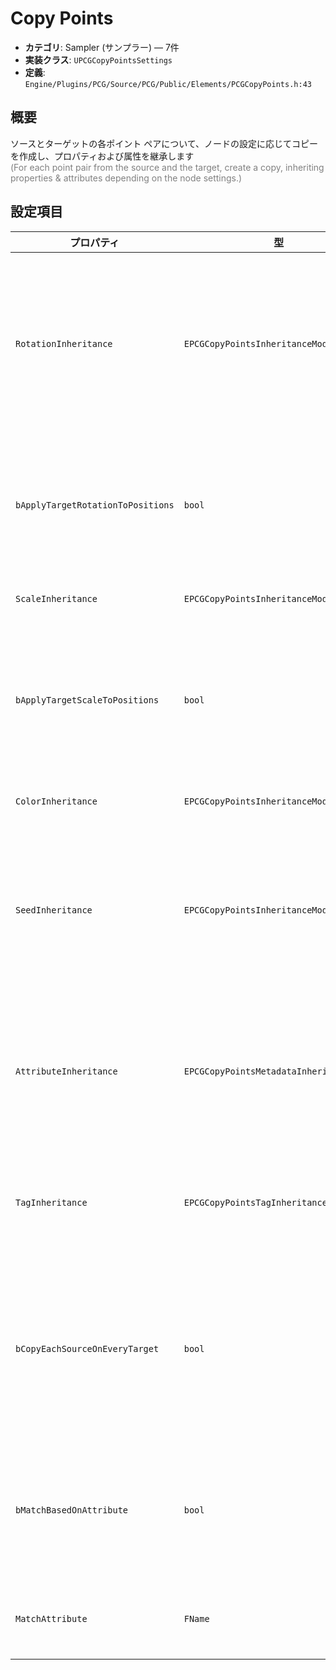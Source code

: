 # Copy Points

- **カテゴリ**: Sampler (サンプラー) — 7件
- **実装クラス**: `UPCGCopyPointsSettings`
- **定義**: `Engine/Plugins/PCG/Source/PCG/Public/Elements/PCGCopyPoints.h:43`

## 概要

ソースとターゲットの各ポイント ペアについて、ノードの設定に応じてコピーを作成し、プロパティおよび属性を継承します<br><span style='color:gray'>(For each point pair from the source and the target, create a copy, inheriting properties & attributes depending on the node settings.)</span>

## 設定項目


| プロパティ | 型 | 初期値 | 説明 |
| --- | --- | --- | --- |
| `RotationInheritance` | `EPCGCopyPointsInheritanceMode` | `EPCGCopyPointsInheritanceMode::Relative` | 出力回転をソース・ターゲットのどちらから継承するか、または相対で再計算するかを選択します。 |
| `bApplyTargetRotationToPositions` | `bool` | `true` | ターゲットポイントの回転をソース位置に適用し、出力位置を回転させます。 |
| `ScaleInheritance` | `EPCGCopyPointsInheritanceMode` | `EPCGCopyPointsInheritanceMode::Relative` | 出力スケールの継承方式。 |
| `bApplyTargetScaleToPositions` | `bool` | `true` | ターゲットスケールをソース位置に適用します。縮尺を揃えたい場合に有効です。 |
| `ColorInheritance` | `EPCGCopyPointsInheritanceMode` | `EPCGCopyPointsInheritanceMode::Relative` | 出力カラーの継承方式。 |
| `SeedInheritance` | `EPCGCopyPointsInheritanceMode` | `EPCGCopyPointsInheritanceMode::Relative` | 出力ポイントのシード値をどのように継承するか。相対モードでは新しい位置から再計算します。 |
| `AttributeInheritance` | `EPCGCopyPointsMetadataInheritanceMode` | `EPCGCopyPointsMetadataInheritanceMode::SourceFirst` | メタデータ属性の優先順位（ソース優先／ターゲット優先／マージ）を設定します。 |
| `TagInheritance` | `EPCGCopyPointsTagInheritanceMode` | `EPCGCopyPointsTagInheritanceMode::Both` | 出力データタグにソース・ターゲットのどちらを含めるか。 |
| `bCopyEachSourceOnEveryTarget` | `bool` | `true` | `true` でソース×ターゲットの全組み合わせを生成します。`false` なら 1 対 1（または 1:N/N:1）でコピーします。 |
| `bMatchBasedOnAttribute` | `bool` | `false` | 実験的機能。指定属性が一致するペアのみコピー対象にします（GPU 限定）。 |
| `MatchAttribute` | `FName` | `NAME_None` | 条件付きコピーで一致判定に使う属性名。 |
